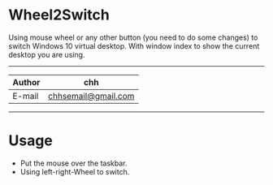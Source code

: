 # Wheel2Switch
Using mouse wheel or any other button (you need to do some changes) to switch Windows 10 virtual desktop.
With window index to show the current desktop you are using.

****
	
|Author|chh|
|---|---
|E-mail|chhsemail@gmail.com


****
# Usage
- Put the mouse over the taskbar.
- Using left-right-Wheel to switch. 
